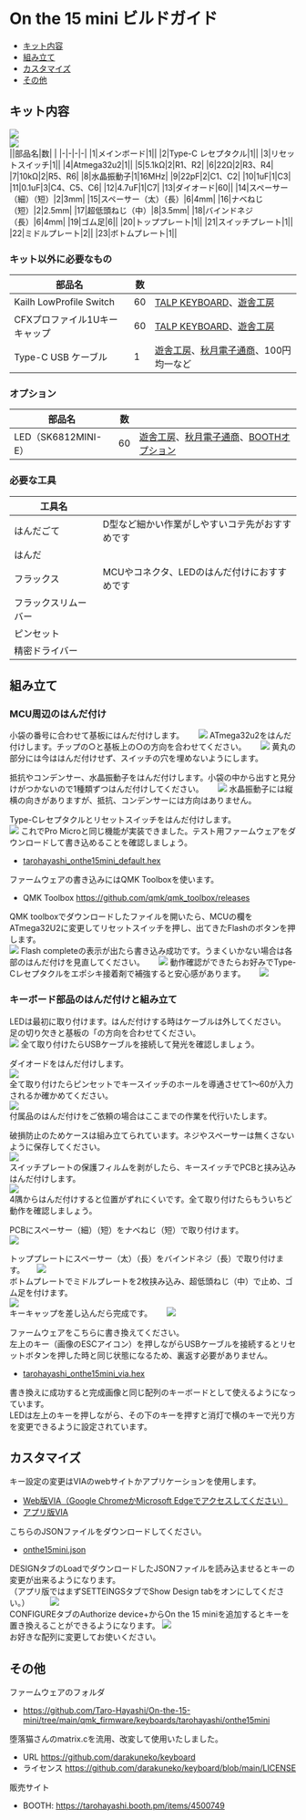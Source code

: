 # On the 15 mini ビルドガイド
- [キット内容](#キット内容)
- [組み立て](#組み立て)
- [カスタマイズ](#カスタマイズ)
- [その他](#その他)

## キット内容
![](img/IMG_2968.jpg)  
![](img/IMG_2981.jpg)  
||部品名|数| |
|-|-|-|-|
|1|メインボード|1||
|2|Type-C レセプタクル|1||
|3|リセットスイッチ|1||
|4|Atmega32u2|1||
|5|5.1kΩ|2|R1、R2|
|6|22Ω|2|R3、R4|
|7|10kΩ|2|R5、R6|
|8|水晶振動子|1|16MHz|
|9|22pF|2|C1、C2|
|10|1uF|1|C3|
|11|0.1uF|3|C4、C5、C6|
|12|4.7uF|1|C7|
|13|ダイオード|60||
|14|スペーサー（細）（短）|2|3mm|
|15|スペーサー（太）（長）|6|4mm|
|16|ナベねじ（短）|2|2.5mm|
|17|超低頭ねじ（中）|8|3.5mm|
|18|バインドネジ（長）|6|4mm|
|19|ゴム足|6||
|20|トッププレート|1||
|21|スイッチプレート|1||
|22|ミドルプレート|2||
|23|ボトムプレート|1||

### キット以外に必要なもの
|部品名|数||
|-|-|-|
|Kailh LowProfile Switch|60|[TALP KEYBOARD](https://talpkeyboard.net/?category_id=638b0e4618324e3c19f56b88)、[遊舎工房](https://shop.yushakobo.jp/collections/all-switches/Kailh-Choc-V1スイッチ)|
|CFXプロファイル1Uキーキャップ|60|[TALP KEYBOARD](https://talpkeyboard.net/?category_id=638d75c18da73b0695940f48)、[遊舎工房](https://shop.yushakobo.jp/search?type=product&options%5Bprefix%5D=last&options%5Bunavailable_products%5D=last&q=CFX)|
|Type-C USB ケーブル|1|[遊舎工房](https://shop.yushakobo.jp/products/usb_type_a_to_c_cable?_pos=3&_sid=d2e0de26b&_ss=r)、[秋月電子通商](https://akizukidenshi.com/catalog/g/gC-13563/)、100円均一など|
 
### オプション
|部品名|数||
|-|-|-|
|LED（SK6812MINI-E）|60|[遊舎工房](https://shop.yushakobo.jp/products/sk6812mini-e-10)、[秋月電子通商](https://akizukidenshi.com/catalog/g/gI-15478/)、[BOOTHオプション](https://tarohayashi.booth.pm/items/4500749)|

### 必要な工具
|工具名||
|-|-|
|はんだごて|D型など細かい作業がしやすいコテ先がおすすめです|
|はんだ||
|フラックス|MCUやコネクタ、LEDのはんだ付けにおすすめです|
|フラックスリムーバー||
|ピンセット||
|精密ドライバー||

## 組み立て
### MCU周辺のはんだ付け
小袋の番号に合わせて基板にはんだ付けします。　　
![](img/IMG_2662.jpeg) 
ATmega32u2をはんだ付けします。チップの○と基板上の○の方向を合わせてください。　　
![](img/IMG_2670.jpeg) 
黄丸の部分には今ははんだ付けせず、スイッチの穴を埋めないようにします。  
  
抵抗やコンデンサー、水晶振動子をはんだ付けします。小袋の中から出すと見分けがつかないので1種類ずつはんだ付けしてください。　　
![](img/IMG_2673.jpeg) 
水晶振動子には縦横の向きがありますが、抵抗、コンデンサーには方向はありません。  　
  
Type-Cレセプタクルとリセットスイッチをはんだ付けします。  
![](img/IMG_2674.jpeg) 
これでPro Microと同じ機能が実装できました。テスト用ファームウェアをダウンロードして書き込めることを確認しましょう。　　
- [tarohayashi_onthe15mini_default.hex](https://github.com/Taro-Hayashi/On-the-15-mini/releases/download/0.19.12dev/tarohayashi_onthe15mini_default.hex)

ファームウェアの書き込みにはQMK Toolboxを使います。　　
- QMK Toolbox https://github.com/qmk/qmk_toolbox/releases

QMK toolboxでダウンロードしたファイルを開いたら、MCUの欄をATmega32U2に変更してリセットスイッチを押し、出てきたFlashのボタンを押します。  
![](img/toolbox.jpeg) 
Flash completeの表示が出たら書き込み成功です。うまくいかない場合は各部のはんだ付けを見直してください。　　
![](img/toolbox2.jpeg) 
動作確認ができたらお好みでType-Cレセプタクルをエポシキ接着剤で補強すると安心感があります。　　
![](img/IMG_2677.jpeg) 
### キーボード部品のはんだ付けと組み立て
LEDは最初に取り付けます。はんだ付けする時はケーブルは外してください。  
足の切り欠きと基板の「の方向を合わせてください。  
![](img/IMG_2683.jpeg) 
全て取り付けたらUSBケーブルを接続して発光を確認しましょう。  
  
ダイオードをはんだ付けします。  
![](img/IMG_2696.jpeg)  
全て取り付けたらピンセットでキースイッチのホールを導通させて1〜60が入力されるか確かめてください。  
![](img/IMG_2702.jpeg)  
付属品のはんだ付けをご依頼の場合はここまでの作業を代行いたします。  
  
破損防止のためケースは組み立てられています。ネジやスペーサーは無くさないように保存してください。  
![](img/IMG_2983.jpg)  
スイッチプレートの保護フィルムを剥がしたら、キースイッチでPCBと挟み込みはんだ付けします。  
![](img/IMG_2907.jpeg)  
4隅からはんだ付けすると位置がずれにくいです。全て取り付けたらもういちど動作を確認しましょう。   
  
PCBにスペーサー（細）（短）をナベねじ（短）で取り付けます。  
![](img/IMG_2911.jpeg)  

トッププレートにスペーサー（太）（長）をバインドネジ（長）で取り付けます。  　
![](img/IMG_2912.jpeg)  
ボトムプレートでミドルプレートを2枚挟み込み、超低頭ねじ（中）で止め、ゴム足を付けます。  
![](img/IMG_2918.jpeg)  
キーキャップを差し込んだら完成です。　　
![](img/IMG_3318.jpeg)  
  
ファームウェアをこちらに書き換えてください。  
左上のキー（画像のESCアイコン）を押しながらUSBケーブルを接続するとリセットボタンを押した時と同じ状態になるため、裏返す必要がありません。  
- [tarohayashi_onthe15mini_via.hex](https://github.com/Taro-Hayashi/On-the-15-mini/releases/download/0.19.12dev/tarohayashi_onthe15mini_via.hex)
  
書き換えに成功すると完成画像と同じ配列のキーボードとして使えるようになっています。  
LEDは左上のキーを押しながら、その下のキーを押すと消灯で横のキーで光り方を変更できるように設定されています。  

## カスタマイズ
キー設定の変更はVIAのwebサイトかアプリケーションを使用します。　　
- [Web版VIA（Google ChromeかMicrosoft Edgeでアクセスしてください）](https://usevia.app/#/design)
- [アプリ版VIA](https://github.com/the-via/releases/releases)
  
こちらのJSONファイルをダウンロードしてください。　　
- [onthe15mini.json](https://github.com/Taro-Hayashi/On-the-15-mini/releases/download/0.19.12dev/onthe15mini.json)
  
DESIGNタブのLoadでダウンロードしたJSONファイルを読み込ませるとキーの変更が出来るようになります。  
（アプリ版ではまずSETTEINGSタブでShow Design tabをオンにしてください。） 　　
![](img/VIA.jpeg)   
CONFIGUREタブのAuthorize device+からOn the 15 miniを追加するとキーを置き換えることができるようになります。
![](img/VIA2.jpeg)   
お好きな配列に変更してお使いください。

## その他

ファームウェアのフォルダ  
- https://github.com/Taro-Hayashi/On-the-15-mini/tree/main/qmk_firmware/keyboards/tarohayashi/onthe15mini

堕落猫さんのmatrix.cを流用、改変して使用いたしました。
- URL https://github.com/darakuneko/keyboard
- ライセンス https://github.com/darakuneko/keyboard/blob/main/LICENSE
  
販売サイト
- BOOTH: https://tarohayashi.booth.pm/items/4500749
